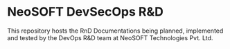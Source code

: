 # NeoSOFT DevSecOps R&D

This repository hosts the RnD Documentations being planned, implemented and tested by the DevOps R&D team at NeoSOFT Technologies Pvt. Ltd.
